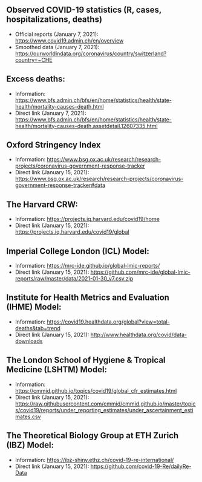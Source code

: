 ## Observed COVID-19 statistics (R, cases, hospitalizations, deaths)
- Official reports (January 7, 2021):
https://www.covid19.admin.ch/en/overview
- Smoothed data (January 7, 2021):
https://ourworldindata.org/coronavirus/country/switzerland?country=~CHE

## Excess deaths:
- Information:
https://www.bfs.admin.ch/bfs/en/home/statistics/health/state-health/mortality-causes-death.html
- Direct link (January 7, 2021):
https://www.bfs.admin.ch/bfs/en/home/statistics/health/state-health/mortality-causes-death.assetdetail.12607335.html

## Oxford Stringency Index 
- Information:
https://www.bsg.ox.ac.uk/research/research-projects/coronavirus-government-response-tracker
- Direct link (January 15, 2021):
https://www.bsg.ox.ac.uk/research/research-projects/coronavirus-government-response-tracker#data

## The Harvard CRW:
- Information:
https://projects.iq.harvard.edu/covid19/home
- Direct link (January 15, 2021):
https://projects.iq.harvard.edu/covid19/global

## Imperial College London (ICL) Model:
- Information:
https://mrc-ide.github.io/global-lmic-reports/
- Direct link (January 15, 2021):
https://github.com/mrc-ide/global-lmic-reports/raw/master/data/2021-01-30_v7.csv.zip

## Institute for Health Metrics and Evaluation (IHME) Model:
- Information:
https://covid19.healthdata.org/global?view=total-deaths&tab=trend
- Direct link (January 15, 2021):
http://www.healthdata.org/covid/data-downloads

## The London School of Hygiene & Tropical Medicine (LSHTM) Model:
- Information:
https://cmmid.github.io/topics/covid19/global_cfr_estimates.html
- Direct link (January 15, 2021):
https://raw.githubusercontent.com/cmmid/cmmid.github.io/master/topics/covid19/reports/under_reporting_estimates/under_ascertainment_estimates.csv

## The Theoretical Biology Group at ETH Zurich (IBZ) Model:
- Information:
https://ibz-shiny.ethz.ch/covid-19-re-international/
- Direct link (January 15, 2021):
https://github.com/covid-19-Re/dailyRe-Data
